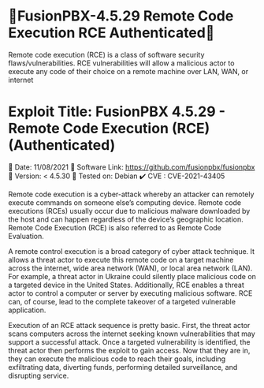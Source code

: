 # 📡FusionPBX-4.5.29 Remote Code Execution RCE Authenticated📡 
Remote code execution (RCE) is a class of software security flaws/vulnerabilities. RCE vulnerabilities will allow a malicious actor to execute any code of their choice on a remote machine over LAN, WAN, or internet

# Exploit Title: FusionPBX 4.5.29 - Remote Code Execution (RCE) (Authenticated)

📅 Date: 11/08/2021
🔗 Software Link: https://github.com/fusionpbx/fusionpbx
🦠 Version: < 4.5.30
🐧 Tested on: Debian
✔️ CVE : CVE-2021-43405
 
Remote code execution is a cyber-attack whereby an attacker can remotely execute commands on someone else’s computing device. Remote code executions (RCEs) usually occur due to malicious malware downloaded by the host and can happen regardless of the device’s geographic location. Remote Code Execution (RCE) is also referred to as Remote Code Evaluation. 

A remote control execution is a broad category of cyber attack technique. It allows a threat actor to execute this remote code on a target machine across the internet, wide area network (WAN), or local area network (LAN). For example, a threat actor in Ukraine could silently place malicious code on a targeted device in the United States. Additionally, RCE enables a threat actor to control a computer or server by executing malicious software. RCE can, of course, lead to the complete takeover of a targeted vulnerable application. 

Execution of an RCE attack sequence is pretty basic. First, the threat actor scans computers across the internet seeking known vulnerabilities that may support a successful attack. Once a targeted vulnerability is identified, the threat actor then performs the exploit to gain access. Now that they are in, they can execute the malicious code to reach their goals, including exfiltrating data, diverting funds, performing detailed surveillance, and disrupting service. 
